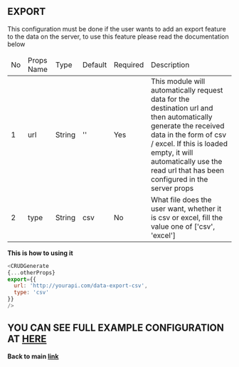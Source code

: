 ## EXPORT ##

This configuration must be done if the user wants to add an export feature to the data on the server, to use this feature please read the documentation below

<table>
  <thead>
    <tr>
      <td>No</td>
      <td>Props Name</td>
      <td>Type</td>
      <td>Default</td>
      <td>Required</td>
      <td>Description</td>
    </tr>
</thead>
<tbody>
  <tr>
    <td>1</td>
    <td>url</td>
    <td>String</td>
    <td>''</td>
    <td>Yes</td>
    <td>This module will automatically request data for the destination url and then automatically generate the received data in the form of csv / excel. If this is loaded empty, it will automatically use the read url that has been configured in the server props</td>
  </tr>
  <tr>
    <td>2</td>
    <td>type</td>
    <td>String</td>
    <td>csv</td>
    <td>No</td>
    <td>What file does the user want, whether it is csv or excel, fill the value one of ['csv', 'excel']</td>
  </tr>
</tbody>
</table>

<b>This is how to using it</b>
```javascript
<CRUDGenerate
{...otherProps}
export={{
  url: 'http://yourapi.com/data-export-csv',
  type: 'csv'
}}
/>
```

## YOU CAN SEE FULL EXAMPLE CONFIGURATION AT <a href="https://github.com/azharprabudi/react-autogenerate-crud/blob/master/src/config-form-user.js">HERE</a> ##


<b>Back to main <a href="https://github.com/azharprabudi/react-autogenerate-crud">link</a> 
